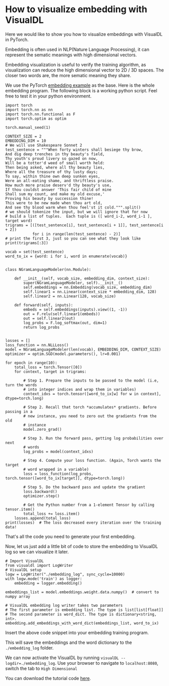 # How to visualize embedding with VisualDL

Here we would like to show you how to visualize embeddings with
VisualDL in PyTorch.

Embedding is often used in NLP(Nature Language Processing), it can represent the
sematic meanings with high dimensional vectors.

Embedding visualization is useful to verify the training algorithm,
as visualization can reduce the high dimensional vector to 2D / 3D spaces.
The closer two words are, the more sematic meaning they share.

We use the PyTorch [embedding example](http://pytorch.org/tutorials/beginner/nlp/word_embeddings_tutorial.html) as
the base. Here is the whole embedding program. The following block is a working python script.
Feel free to test it in your python environment.

```
import torch
import torch.nn as nn
import torch.nn.functional as F
import torch.optim as optim

torch.manual_seed(1)

CONTEXT_SIZE = 2
EMBEDDING_DIM = 10
# We will use Shakespeare Sonnet 2
test_sentence = """When forty winters shall besiege thy brow,
And dig deep trenches in thy beauty's field,
Thy youth's proud livery so gazed on now,
Will be a totter'd weed of small worth held:
Then being asked, where all thy beauty lies,
Where all the treasure of thy lusty days;
To say, within thine own deep sunken eyes,
Were an all-eating shame, and thriftless praise.
How much more praise deserv'd thy beauty's use,
If thou couldst answer 'This fair child of mine
Shall sum my count, and make my old excuse,'
Proving his beauty by succession thine!
This were to be new made when thou art old,
And see thy blood warm when thou feel'st it cold.""".split()
# we should tokenize the input, but we will ignore that for now
# build a list of tuples.  Each tuple is ([ word_i-2, word_i-1 ], target word)
trigrams = [([test_sentence[i], test_sentence[i + 1]], test_sentence[i + 2])
            for i in range(len(test_sentence) - 2)]
# print the first 3, just so you can see what they look like
print(trigrams[:3])

vocab = set(test_sentence)
word_to_ix = {word: i for i, word in enumerate(vocab)}


class NGramLanguageModeler(nn.Module):

    def __init__(self, vocab_size, embedding_dim, context_size):
        super(NGramLanguageModeler, self).__init__()
        self.embeddings = nn.Embedding(vocab_size, embedding_dim)
        self.linear1 = nn.Linear(context_size * embedding_dim, 128)
        self.linear2 = nn.Linear(128, vocab_size)

    def forward(self, inputs):
        embeds = self.embeddings(inputs).view((1, -1))
        out = F.relu(self.linear1(embeds))
        out = self.linear2(out)
        log_probs = F.log_softmax(out, dim=1)
        return log_probs


losses = []
loss_function = nn.NLLLoss()
model = NGramLanguageModeler(len(vocab), EMBEDDING_DIM, CONTEXT_SIZE)
optimizer = optim.SGD(model.parameters(), lr=0.001)

for epoch in range(10):
    total_loss = torch.Tensor([0])
    for context, target in trigrams:

        # Step 1. Prepare the inputs to be passed to the model (i.e, turn the words
        # into integer indices and wrap them in variables)
        context_idxs = torch.tensor([word_to_ix[w] for w in context], dtype=torch.long)

        # Step 2. Recall that torch *accumulates* gradients. Before passing in a
        # new instance, you need to zero out the gradients from the old
        # instance
        model.zero_grad()

        # Step 3. Run the forward pass, getting log probabilities over next
        # words
        log_probs = model(context_idxs)

        # Step 4. Compute your loss function. (Again, Torch wants the target
        # word wrapped in a variable)
        loss = loss_function(log_probs, torch.tensor([word_to_ix[target]], dtype=torch.long))

        # Step 5. Do the backward pass and update the gradient
        loss.backward()
        optimizer.step()

        # Get the Python number from a 1-element Tensor by calling tensor.item()
        total_loss += loss.item()
    losses.append(total_loss)
print(losses)  # The loss decreased every iteration over the training data!
```

That's all the code you need to generate your first embedding.

Now, let us just add a little bit of code to store the embedding to VisualDL log
so we can visualize it later.

```
# Import VisualDL
from visualdl import LogWriter
# VisualDL setup
logw = LogWriter("./embedding_log", sync_cycle=10000)
with logw.mode('train') as logger:
    embedding = logger.embedding()

embeddings_list = model.embeddings.weight.data.numpy()  # convert to numpy array

# VisualDL embedding log writer takes two parameters
# The first parameter is embedding list. The type is list[list[float]]
# The second parameter is word_dict. The type is dictionary<string, int>.
embedding.add_embeddings_with_word_dict(embeddings_list, word_to_ix)
```

Insert the above code snippet into your embedding training program.

This will save the embeddings and the word dictionary to the `./embedding_log` folder.

We can now activate the VisualDL by running `visualDL --logdir=./embedding_log`.
Use your browser to navigate to `localhost:8080`, switch the tab to `High Dimensional`

You can download the tutorial code [here](https://github.com/PaddlePaddle/VisualDL/blob/develop/demo/pytorch/pytorch_word2vec.py).
